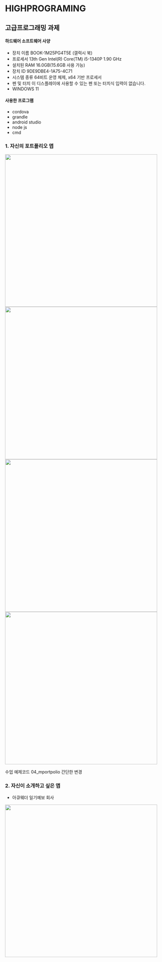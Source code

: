 # HIGHPROGRAMING

## 고급프로그래밍 과제

#### 하드웨어 소프트웨어 사양 
 * 장치 이름	BOOK-1M25PG4T5E (갤럭시 북)
 * 프로세서	13th Gen Intel(R) Core(TM) i5-1340P   1.90 GHz
 * 설치된 RAM	16.0GB(15.6GB 사용 가능)
 * 장치 ID	9DE9DBE4-1A75-4C71
 * 시스템 종류	64비트 운영 체제, x64 기반 프로세서
 * 펜 및 터치	이 디스플레이에 사용할 수 있는 펜 또는 터치식 입력이 없습니다.
 * WINDOWS 11

#### 사용한 프로그램

* cordova
* grandle
* android studio
* node js
* cmd


### 1. 자신의 포트폴리오 앱


<img src ="https://user-images.githubusercontent.com/86451591/229013485-5849dd48-0565-429a-8089-b86d1c723ad8.png" width="500" height="500"/>

<img src ="https://user-images.githubusercontent.com/86451591/229013493-39ea559f-cd13-4d66-a26e-5356ea6d13d2.png" width="500" height="500"/>

<img src ="https://user-images.githubusercontent.com/86451591/229013498-0e4aad67-e6f8-4999-9a6c-ba4ca280b826.png" width="500" height="500"/>

<img src ="https://user-images.githubusercontent.com/86451591/229013510-49d4c84a-4b1b-42a2-92dd-ef88101ce699.png" width="500" height="500"/>

수업 예제코드 04_mportpolio 간단한 변경



### 2. 자신이 소개하고 싶은 앱

+ 아큐웨더 일기예보 회사

<img src ="https://user-images.githubusercontent.com/86451591/229014545-31f23048-8d43-457b-8319-bde41b125fdc.png" width="500" height="500"/>
